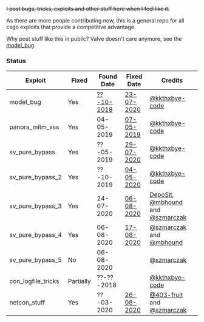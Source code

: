 ~~I post bugs, tricks, exploits and other stuff here when I feel like it.~~

As there are more people contributing now, this is a general repo for all csgo exploits that provide a competitive advantage.

Why post stuff like this in public? Valve doesn't care anymore, see the [model_bug](model_bug).

### Status

| Exploit            | Fixed    | Found Date | Fixed Date  | Credits        |
|--------------------|----------|------------|-------------|----------------|
| model_bug          | Yes      | [??-10-2018](https://github.com/ValveSoftware/csgo-osx-linux/issues/1888) | [23-07-2020](https://blog.counter-strike.net/index.php/2020/07/30991/) | [@kkthxbye-code](https://github.com/kkthxbye-code) |
| panora_mitm_xss    | Yes      | 04-05-2019 | [07-05-2019](https://blog.counter-strike.net/index.php/2019/05/24111/) | [@kkthxbye-code](https://github.com/kkthxbye-code) |
| sv_pure_bypass     | Yes      | ??-05-2019 | [29-07-2020](https://blog.counter-strike.net/index.php/2020/07/31071/) | [@kkthxbye-code](https://github.com/kkthxbye-code) |
| sv_pure_bypass_2   | Yes      | ??-10-2019 | [04-05-2020](https://blog.counter-strike.net/index.php/2020/05/30002/) | [@kkthxbye-code](https://github.com/kkthxbye-code) |
| sv_pure_bypass_3   | Yes      | 24-07-2020 | [06-08-2020](https://blog.counter-strike.net/index.php/2020/08/31269/) | [DepoSit](https://www.youtube.com/watch?v=aL2rQzhFTn4), [@mbhound](https://github.com/mbhound) and [@szmarczak](https://github.com/szmarczak) |
| sv_pure_bypass_4   | Yes      | 06-08-2020 | [17-08-2020](https://blog.counter-strike.net/index.php/2020/08/31374/) | [@szmarczak](https://github.com/szmarczak) and [@mbhound](https://github.com/mbhound) |
| sv_pure_bypass_5   | No       | 06-08-2020 |             | [@szmarczak](https://github.com/szmarczak) |
| con_logfile_tricks | Partially | ??-??-2018 |             | [@kkthxbye-code](https://github.com/kkthxbye-code) |
| netcon_stuff       | Yes       | ??-03-2020 | [26-08-2020](https://blog.counter-strike.net/index.php/2020/08/31476/) | [@403-fruit](https://github.com/403-Fruit) and [@szmarczak](https://github.com/szmarczak) |
